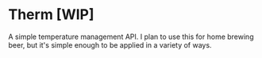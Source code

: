 # Therm [WIP]

A simple temperature management API. I plan to use this for home brewing beer, but it's simple enough to be applied in a variety of ways.
